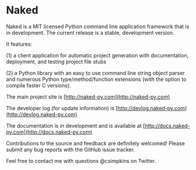 Naked
=====
Naked is a MIT licensed Python command line application framework that is in development.  The current release is a stable, development version.

It features:

(1) a client application for automatic project generation with documentation, deployment, and testing project file stubs

(2) a Python library with an easy to use command line string object parser and numerous Python type/method/function extensions (with the option to compile faster C versions).

The main project site is [http://naked-py.com](http://naked-py.com)

The developer log (for update information) is [http://devlog.naked-py.com](http://devlog.naked-py.com)

The documentation is in development and is available at [http://docs.naked-py.com](http://docs.naked-py.com)

Contributions to the source and feedback are definitely welcomed!  Please submit any bug reports with the GitHub issue tracker.

Feel free to contact me with questions @csimpkins on Twitter.
